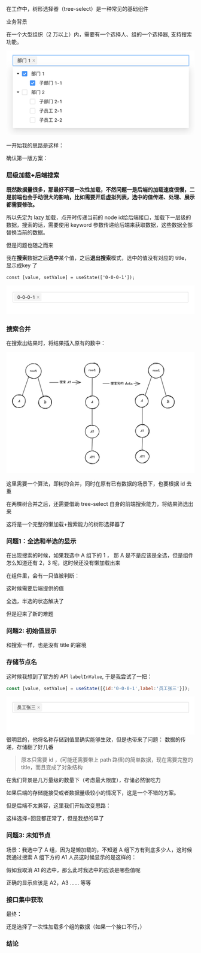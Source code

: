 
在工作中，树形选择器（tree-select）是一种常见的基础组件

业务背景

在一个大型组织（2 万以上）内，需要有一个选择人、组的一个选择器, 支持搜索功能。

![](./1.png)

一开始我的思路是这样：

确认第一版方案：

### 层级加载+后端搜索

**既然数据量很多，那最好不要一次性加载，不然问题一是后端的加载速度很慢，二是前端也会手动很大的影响，比如需要开启虚拟列表，选中的值传递、处理、展示都需要修改。**

所以先定为 lazy 加载，点开时传递当前的 node id给后端接口，加载下一层级的数据，搜索的话，需要使用 keyword 参数传递给后端来获取数据，这些数据全部替换当前的数据。


但是问题也随之而来

我在**搜索**数据之后**选中**某个值，之后**退出搜索**模式，选中的值没有对应的 title，显示成key 了

```JS
const [value, setValue] = useState(['0-0-0-1']);
```

![](./2.png)

### 搜索合并

在搜索出结果时，将结果插入原有的数中：


![](./4.png)

这里需要一个算法，即树的合并，同时在原有已有数据的场景下，也要根据 id 去重


在两棵树合并之后，还需要借助 tree-select 自身的前端搜索能力，将结果筛选出来

这将是一个完整的懒加载+搜索能力的树形选择器了


### 问题1：全选和半选的显示


在出现搜索的时候，如果我选中 A 组下的 1 ， 那 A 是不是应该是全选，但是组件怎么知道还有 2，3 呢，这时候还没有懒加载出来

在组件里，会有一只值被判断：    

这时候需要后端提供的值


全选，半选的状态解决了



但是迎来了新的难题

### 问题2: 初始值显示

和搜索一样，也是没有 title 的窘境



### 存储节点名

这时候我想到了官方的 API `labelInValue`,  于是我尝试了一把：

```js
const [value, setValue] = useState([{id:'0-0-0-1',label:'员工张三'}]);
```


![](./3.png)
很明显的，他将名称存储到值里确实能够生效，但是也带来了问题：
数据的传递，存储翻了好几番

>原本只需要 id ，(可能还需要带上 path 路径)的简单数据，现在需要完整的 title，而且变成了对象结构

在我们背景是几万量级的数量下（考虑最大限度），存储必然很吃力

如果后端的存储能接受或者数据量级较小的情况下，这是一个不错的方案。

但是后端不太兼容，这里我们开始改变思路：





这样选择+回显都正常了，但是我想的早了


### 问题3: 未知节点

场景：我选中了 A 组，因为是懒加载的，不知道 A 组下方有到底多少人，这时候我通过搜索 A 组下方的 A1 人员这时候显示的是这样的：

假如我取消 A1 的选中，那么此时我选中的应该是哪些值呢

正确的显示应该是 A2，A3 …… 等等



### 接口集中获取

最终：

还是选择了一次性加载多个组的数据（如果一个接口不行，）




### 结论
